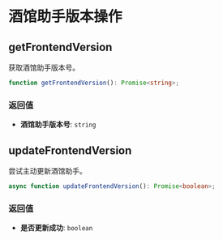 # 酒馆助手版本操作
<CustomTOC />

## getFrontendVersion

获取酒馆助手版本号。

```typescript
function getFrontendVersion(): Promise<string>;
```
### 返回值
- **酒馆助手版本号**: `string`

## updateFrontendVersion
尝试主动更新酒馆助手。

```typescript
async function updateFrontendVersion(): Promise<boolean>;
```

### 返回值
- **是否更新成功**: `boolean`
